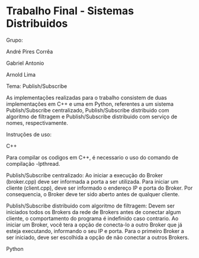 # Trabalho Final - Sistemas Distribuidos

Grupo:

André Pires Corrêa

Gabriel Antonio

Arnold Lima


Tema: Publish/Subscribe


As implementações realizadas para o trabalho consistem de duas implementações em C++ e uma em Python, referentes a um sistema Publish/Subscribe centralizado, Publish/Subscribe distribuido com algoritmo de filtragem e Publish/Subscribe distribuido com serviço de nomes, respectivamente.

Instruções de uso:

C++

Para compilar os codigos em C++, é necessario o uso do comando de compilação -lpthread.

Publish/Subscribe centralizado: Ao iniciar a execução do Broker (broker.cpp) deve ser informada a porta a ser utilizada. Para iniciar um cliente (client.cpp), deve ser informado o endereço IP e porta do Broker. Por consequencia, o Broker deve ter sido aberto antes de qualquer cliente.

Publish/Subscribe distribuido com algoritmo de filtragem: Devem ser iniciados todos os Brokers da rede de Brokers antes de conectar algum cliente, o comportamento do programa é indefinido caso contrario. Ao iniciar um Broker, você tera a opção de conecta-lo a outro Broker que já esteja executando, informando o seu IP e porta. Para o primeiro Broker a ser iniciado, deve ser escolhida a opção de não conectar a outros Brokers.


Python
